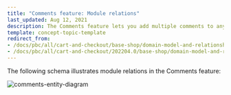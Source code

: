 ```yaml
---
title: "Comments feature: Module relations"
last_updated: Aug 12, 2021
description: The Comments feature lets you add multiple comments to any entity
template: concept-topic-template
redirect_from:
- /docs/pbc/all/cart-and-checkout/base-shop/domain-model-and-relationships/comments-feature-module-relations.html
- /docs/pbc/all/cart-and-checkout/202204.0/base-shop/domain-model-and-relationships/comments-feature-module-relations.html
---
```


The following schema illustrates module relations in the Comments feature:

<div class="width-100">

![comments-entity-diagram](https://spryker.s3.eu-central-1.amazonaws.com/docs/Features/Mailing+&+Communication/Comments/techspec-comments-module-diagram.png)

</div>
